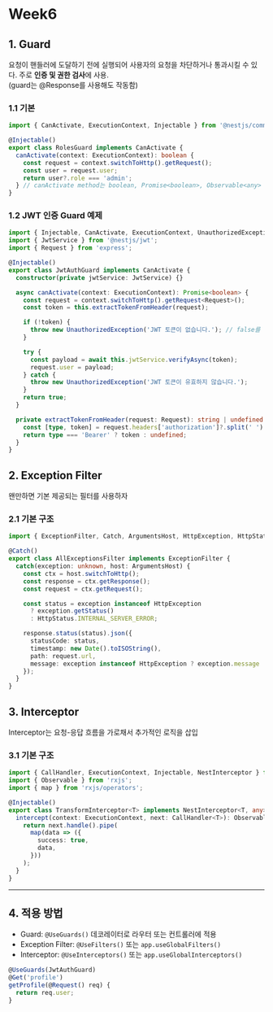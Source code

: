 # Week6

## 1. Guard
요청이 핸들러에 도달하기 전에 실행되어 사용자의 요청을 차단하거나 통과시킬 수 있다. 
주로 **인증 및 권한 검사**에 사용. <br>
(guard는 @Response를 사용해도 작동함)

### 1.1 기본 
```ts
import { CanActivate, ExecutionContext, Injectable } from '@nestjs/common';

@Injectable()
export class RolesGuard implements CanActivate {
  canActivate(context: ExecutionContext): boolean {
    const request = context.switchToHttp().getRequest();
    const user = request.user;
    return user?.role === 'admin';
  } // canActivate method는 boolean, Promise<boolean>, Observable<any>  중 하나여야 한다
}
```

### 1.2 JWT 인증 Guard 예제
```ts
import { Injectable, CanActivate, ExecutionContext, UnauthorizedException } from '@nestjs/common';
import { JwtService } from '@nestjs/jwt';
import { Request } from 'express';

@Injectable()
export class JwtAuthGuard implements CanActivate {
  constructor(private jwtService: JwtService) {}

  async canActivate(context: ExecutionContext): Promise<boolean> {
    const request = context.switchToHttp().getRequest<Request>();
    const token = this.extractTokenFromHeader(request);

    if (!token) {
      throw new UnauthorizedException('JWT 토큰이 없습니다.'); // false를 반환해도 같은 효과이다
    }

    try {
      const payload = await this.jwtService.verifyAsync(token);
      request.user = payload;
    } catch {
      throw new UnauthorizedException('JWT 토큰이 유효하지 않습니다.');
    }
    return true;
  }

  private extractTokenFromHeader(request: Request): string | undefined {
    const [type, token] = request.headers['authorization']?.split(' ') ?? [];
    return type === 'Bearer' ? token : undefined;
  }
}
```

## 2. Exception Filter
왠만하면 기본 제공되는 필터를 사용하자

### 2.1 기본 구조
```ts
import { ExceptionFilter, Catch, ArgumentsHost, HttpException, HttpStatus } from '@nestjs/common';

@Catch()
export class AllExceptionsFilter implements ExceptionFilter {
  catch(exception: unknown, host: ArgumentsHost) {
    const ctx = host.switchToHttp();
    const response = ctx.getResponse();
    const request = ctx.getRequest();

    const status = exception instanceof HttpException
      ? exception.getStatus()
      : HttpStatus.INTERNAL_SERVER_ERROR;

    response.status(status).json({
      statusCode: status,
      timestamp: new Date().toISOString(),
      path: request.url,
      message: exception instanceof HttpException ? exception.message : 'Internal server error',
    });
  }
}
```

## 3. Interceptor
Interceptor는 요청-응답 흐름을 가로채서 추가적인 로직을 삽입

### 3.1 기본 구조
```ts
import { CallHandler, ExecutionContext, Injectable, NestInterceptor } from '@nestjs/common';
import { Observable } from 'rxjs';
import { map } from 'rxjs/operators';

@Injectable()
export class TransformInterceptor<T> implements NestInterceptor<T, any> {
  intercept(context: ExecutionContext, next: CallHandler<T>): Observable<any> {
    return next.handle().pipe(
      map(data => ({
        success: true,
        data,
      }))
    );
  }
}
```

---

## 4. 적용 방법
- Guard: `@UseGuards()` 데코레이터로 라우터 또는 컨트롤러에 적용
- Exception Filter: `@UseFilters()` 또는 `app.useGlobalFilters()`
- Interceptor: `@UseInterceptors()` 또는 `app.useGlobalInterceptors()`

```ts
@UseGuards(JwtAuthGuard)
@Get('profile')
getProfile(@Request() req) {
  return req.user;
}
```